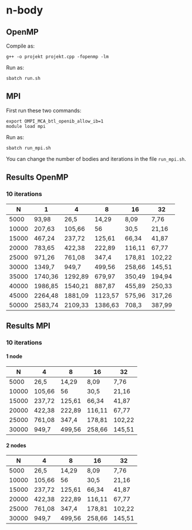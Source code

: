 # n-body

## OpenMP
Compile as:
```
g++ -o projekt projekt.cpp -fopenmp -lm
```

Run as:
```
sbatch run.sh
```

## MPI
First run these two commands:
```
export OMPI_MCA_btl_openib_allow_ib=1
module load mpi
```

Run as:
```
sbatch run_mpi.sh
```
You can change the number of bodies and iterations in the file `run_mpi.sh`.

## Results OpenMP
### 10 iterations
| N           | 1           | 4           | 8           | 16          | 32          |
| ----------- | ----------- | ----------- | ----------- | ----------- | ----------- |
| 5000	      | 93,98 	    | 26,5	      | 14,29	      | 8,09	      | 7,76        |
| 10000	      | 207,63	    | 105,66	    | 56	        | 30,5	      | 21,16       |
| 15000	      | 467,24	    | 237,72	    | 125,61	    | 66,34  	    | 41,87       |
| 20000	      | 783,65	    | 422,38	    | 222,89	    | 116,11	    | 67,77       |
| 25000	      | 971,26	    | 761,08	    | 347,4	      | 178,81	    | 102,22      |
| 30000	      | 1349,7	    | 949,7	      | 499,56	    | 258,66	    | 145,51      |
| 35000	      | 1740,36	    | 1292,89	    | 679,97	    | 350,49	    | 194,94      |
| 40000	      | 1986,85	    | 1540,21	    | 887,87	    | 455,89	    | 250,33      |
| 45000	      | 2264,48	    | 1881,09	    | 1123,57	    | 575,96	    | 317,26      |
| 50000	      | 2583,74	    | 2109,33	    | 1386,63	    | 708,3	      | 387,99      |

## Results MPI 
### 10 iterations
#### 1 node
| N           | 4           | 8           | 16          | 32          |
| ----------- | ----------- | ----------- | ----------- | ----------- |
| 5000	      | 26,5	      | 14,29	      | 8,09	      | 7,76        |
| 10000	      | 105,66	    | 56	        | 30,5	      | 21,16       |
| 15000	      | 237,72	    | 125,61	    | 66,34  	    | 41,87       |
| 20000	      | 422,38	    | 222,89	    | 116,11	    | 67,77       |
| 25000	      | 761,08	    | 347,4	      | 178,81	    | 102,22      |
| 30000	      | 949,7	      | 499,56	    | 258,66	    | 145,51      |

#### 2 nodes
| N           | 4           | 8           | 16          | 32          |
| ----------- | ----------- | ----------- | ----------- | ----------- |
| 5000	      | 26,5	      | 14,29	      | 8,09	      | 7,76        |
| 10000	      | 105,66	    | 56	        | 30,5	      | 21,16       |
| 15000	      | 237,72	    | 125,61	    | 66,34  	    | 41,87       |
| 20000	      | 422,38	    | 222,89	    | 116,11	    | 67,77       |
| 25000	      | 761,08	    | 347,4	      | 178,81	    | 102,22      |
| 30000	      | 949,7	      | 499,56	    | 258,66	    | 145,51      |
